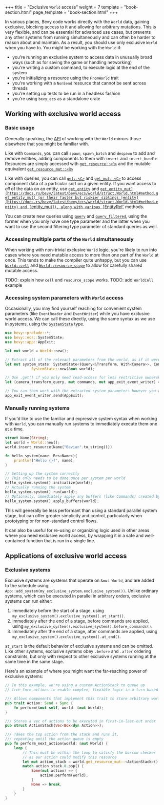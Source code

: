 +++
title = "Exclusive `World` access"
weight = 7
template = "book-section.html"
page_template = "book-section.html"
+++

In various places, Bevy code works directly with the `World` data, gaining exclusive, blocking access to it and allowing for arbitrary mutations.
This is very flexible, and can be essential for advanced use cases, but prevents any other systems from running simultaneously and can often be harder to reason about and maintain.
As a result, you should use only exclusive `World` when you have to.
You might be working with the `World` if:

- you're running an exclusive system to access data in unusually broad ways (such as for saving the game or handling networking)
- you're writing a custom command, to execute logic at the end of the system
- you're initializing a resource using the `FromWorld` trait
- you're working with a `NonSend` resource that cannot be sent across threads
- you're setting up tests to be run in a headless fashion
- you're using `bevy_ecs` as a standalone crate

## Working with exclusive world access

### Basic usage

Generally speaking, the [API](https://docs.rs/bevy/latest/bevy/ecs/world/struct.World.html) of working with the `World` mirrors those elsewhere that you might be familiar with.

Like with `Commands`, you can call `spawn`, `spawn_batch` and `despawn` to add and remove entities, adding components to them with `insert` and `insert_bundle`.
Resources are simply accessed with [`get_resource::<R>`](https://docs.rs/bevy/latest/bevy/ecs/world/struct.World.html#method.get_resource) and the mutable equivalent [`get_resource_mut::<R>`](https://docs.rs/bevy/latest/bevy/ecs/world/struct.World.html#method.get_resource)

Like with queries, you can call [`get::<C>`](https://docs.rs/bevy/latest/bevy/ecs/world/struct.World.html#method.get) and [`get_mut::<C>`](https://docs.rs/bevy/latest/bevy/ecs/world/struct.World.html#method.get_mut) to access component data of a particular sort on a given entity.
If you want access to *all* of the data on an entity, use [`get_entity`](https://docs.rs/bevy/latest/bevy/ecs/world/struct.World.html#method.get_entity) and [`get_entity_mut](https://docs.rs/bevy/latest/bevy/ecs/world/struct.World.html#method.get_entity_mut) (or their faster but riskier siblings [entity](https://docs.rs/bevy/latest/bevy/ecs/world/struct.World.html#method.entity) and [`entity_mut`]), along with various [`EntityRef`](https://docs.rs/bevy/latest/bevy/ecs/world/struct.EntityRef.html) methods.

You can create new queries using [`query`](https://docs.rs/bevy/latest/bevy/ecs/world/struct.World.html#method.query) and [`query_filtered`](https://docs.rs/bevy/latest/bevy/ecs/world/struct.World.html#method.query_filtered), using the former when you only have one type parameter and the latter when you want to use the second filtering type parameter of standard queries as well.

### Accessing multiple parts of the `World` simultaneously

When working with non-trivial exclusive `World` logic, you're likely to run into cases where you need mutable access to more than one part of the `World` at once.
This tends to make the compiler quite unhappy, but you can use [`World::cell`](https://docs.rs/bevy/latest/bevy/ecs/world/struct.World.html#method.bundles) and [`World::resource_scope`](https://docs.rs/bevy/latest/bevy/ecs/world/struct.World.html#method.resource_scope) to allow for carefully shared mutable access.

TODO: explain how `cell` and `resource_scope` works.
TODO: add `WorldCell` example

### Accessing system parameters with `World` access

Occasionally, you may find yourself reaching for convenient system parameters (like `EventReader` and `EventWriter`) while you have exclusive world access.
We can call these directly, using the same syntax as we use in systems, using the [`SystemState`](https://docs.rs/bevy/latest/bevy/ecs/system/struct.SystemState) type.

```rust
use bevy::prelude::*;
use bevy::ecs::SystemState;
use bevy::app::AppExit;

let mut world = World::new();

// Extract all of the relevant parameters from the world, as if it were a system
let mut system_state: SystemState<(Query<&Transform, With<Camera>>, Commands, EventWriter<AppExit>>)> =
            SystemState::new(&mut world);

// Use .get() if you only need read-access for less restrictive ownership constraints
let (camera_transform_query, mut commands, mut app_exit_event_writer) = system_state.get_mut(&world);

// You can then work with the extracted system parameters however you wish
app_exit_event_writer.send(AppExit);
```

### Manually running systems

If you'd like to use the familiar and expressive system syntax when working with `World`, you can manually run systems to immediately execute them one at a time.

```rust
struct Name(String);
let world = World::new();
world.insert_resource(Name{"Bevian".to_string()})

fn hello_system(name: Res<Name>){
    println!("Hello {}!", name);
}

// Setting up the system correctly
// This only needs to be done once per system per world
hello_system.system().initialize(world);
// Actually running the system
hello_system.system().run(world);
// Optionally, immediately apply any buffers (like Commands) created by the system to the World
hello_system.system().apply_buffers(world);
```

This will generally be less performant than using a standard parallel system stage,
but can offer greater simplicity and control, particularly when prototyping or for non-standard control flows.

It can also be useful for re-using or organizing logic used in other areas where you need exclusive world access, by wrapping it in a safe and well-contained function that is run in a single line.

## Applications of exclusive world access

### Exclusive systems

Exclusive systems are systems that operate on `&mut World`, and are added to the schedule using `App::add_system(my_exclusive_system.exclusive_system())`.
Unlike ordinary systems, which can be executed in parallel in arbitrary orders, exclusive systems can run either:

1. Immediately before the start of a stage, using `my_exclusive_system().exclusive_system().at_start()`.
2. Immediately after the end of a stage, before commands are applied, using `my_exclusive_system().exclusive_system().before_commands()`.
3. Immediately after the end of a stage, after commands are applied, using `my_exclusive_system().exclusive_system().at_end()`.

`at_start` is the default behavior of exclusive systems and can be omitted.
Like other systems, exclusive systems obey `.before` and `.after` ordering constraints, but only with respect to other exclusive systems running at the same time in the same stage.

Here's an example of where you might want the far-reaching power of exclusive systems:

```rust
// In this example, we're using a custom ActionStack to queue up
// free-form actions to enable complex, flexible logic in a turn-based game

/// Allows components that implement this trait to store arbitrary world-altering logic
pub trait Action: Send + Sync {
    fn perform(&mut self, world: &mut World);
}

/// Stores a vec of actions to be executed in first-in-last-out order
pub struct ActionStack(Vec<Box<dyn Action>>);

/// Takes the top action from the stack and runs it,
/// repeating until the action queue is empty
pub fn perform_next_action(world: &mut World) {
    loop {
        // This must be within the loop to satisfy the borrow checker
        // as our action could modify this resource
        let mut action_stack = world.get_resource_mut::<ActionStack>().unwrap();
        match action_stack.0.pop() {
            Some(mut action) => {
                action.perform(world);
            }
            None => break,
        }
    }
}
```
